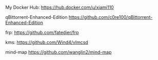 My Docker Hub: https://hub.docker.com/u/xiami110

qBittorrent-Enhanced-Edition https://github.com/c0re100/qBittorrent-Enhanced-Edition

frp: https://github.com/fatedier/frp

kms: https://github.com/Wind4/vlmcsd

mind-map https://github.com/wanglin2/mind-map
